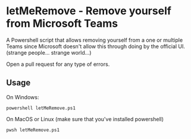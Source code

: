 # letMeRemove - Remove yourself from Microsoft Teams

A Powershell script that allows removing yourself from a one or multiple Teams since Microsoft doesn't allow this through doing by the official UI. (strange people... strange world...)

Open a pull request for any type of errors.

## Usage

On Windows:
```batch
powershell letMeRemove.ps1
```
On MacOS or Linux (make sure that you've installed powershell)
```sh
pwsh letMeRemove.ps1
```

